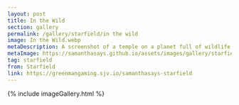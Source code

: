```yaml
---
layout: post
title: In the Wild
section: gallery
permalink: /gallery/starfield/in the wild
image: In the Wild.webp
metaDescription: A screenshot of a temple on a planet full of wildlife from Starfield, taken by Samantha Says.
metaImage: https://samanthasays.github.io/assets/images/gallery/starfield/In the Wild.webp
tag: starfield
from: Starfield
link: https://greenmangaming.sjv.io/samanthasays-starfield
---
```

{% include imageGallery.html %}